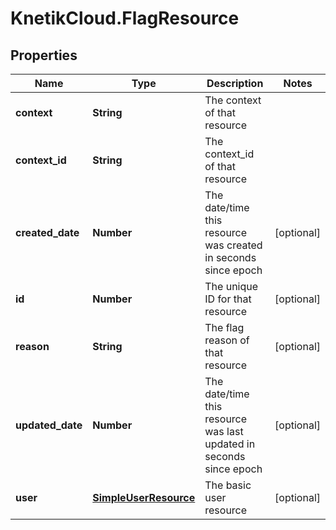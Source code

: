 # KnetikCloud.FlagResource

## Properties
Name | Type | Description | Notes
------------ | ------------- | ------------- | -------------
**context** | **String** | The context of that resource | 
**context_id** | **String** | The context_id of that resource | 
**created_date** | **Number** | The date/time this resource was created in seconds since epoch | [optional] 
**id** | **Number** | The unique ID for that resource | [optional] 
**reason** | **String** | The flag reason of that resource | [optional] 
**updated_date** | **Number** | The date/time this resource was last updated in seconds since epoch | [optional] 
**user** | [**SimpleUserResource**](SimpleUserResource.md) | The basic user resource | [optional] 


